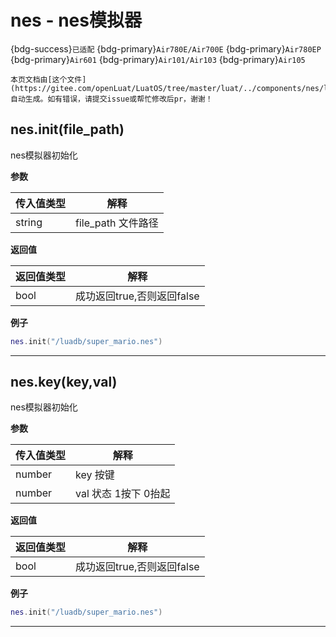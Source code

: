 # nes - nes模拟器

{bdg-success}`已适配` {bdg-primary}`Air780E/Air700E` {bdg-primary}`Air780EP` {bdg-primary}`Air601` {bdg-primary}`Air101/Air103` {bdg-primary}`Air105`

```{note}
本页文档由[这个文件](https://gitee.com/openLuat/LuatOS/tree/master/luat/../components/nes/luat_lib_nes.c)自动生成。如有错误，请提交issue或帮忙修改后pr，谢谢！
```


## nes.init(file_path)



nes模拟器初始化

**参数**

|传入值类型|解释|
|-|-|
|string|file_path 文件路径|

**返回值**

|返回值类型|解释|
|-|-|
|bool|成功返回true,否则返回false|

**例子**

```lua
nes.init("/luadb/super_mario.nes")

```

---

## nes.key(key,val)



nes模拟器初始化

**参数**

|传入值类型|解释|
|-|-|
|number|key 按键|
|number|val 状态 1按下 0抬起|

**返回值**

|返回值类型|解释|
|-|-|
|bool|成功返回true,否则返回false|

**例子**

```lua
nes.init("/luadb/super_mario.nes")

```

---

